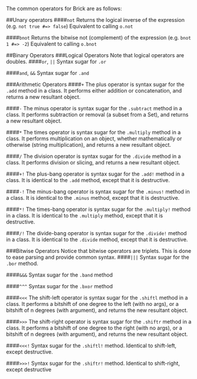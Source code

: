 The common operators for Brick are as follows:

##Unary operators
####`not`
Returns the logical inverse of the expression (e.g. `not true #=> false`)
Equivalent to calling `o.not`

####`bnot`
Returns the bitwise not (complement) of the expression (e.g. `bnot 1 #=> -2`)
Equivalent to calling `o.bnot`

##Binary Operators
###Logical Operators
Note that logical operators are doubles.
####`or`, `||`
Syntax sugar for `.or`

####`and`, `&&`
Syntax sugar for `.and`

###Arithmetic Operators
####`+`
The plus operator is syntax sugar for the `.add` method in a class. It performs either addition or concatenation, and returns a new resultant object.

####`-`
The minus operator is syntax sugar for the `.subtract` method in a class. It performs subtraction or removal (a subset from a Set), and returns a new resultant object.

####`*`
The times operator is syntax sugar for the `.multiply` method in a class. It performs multiplication on an object, whether mathematically or otherwise (string multiplication), and returns a new resultant object.

####`/`
The division operator is syntax sugar for the `.divide` method in a class. It performs division or slicing, and returns a new resultant object.

####`+!`
The plus-bang operator is syntax sugar for the `.add!` method in a class. It is identical to the `.add` method, except that it is destructive.

####`-!`
The minus-bang operator is syntax sugar for the `.minus!` method in a class. It is identical to the `.minus` method, except that it is destructive.

####`*!`
The times-bang operator is syntax sugar for the `.multiply!` method in a class. It is identical to the `.multiply` method, except that it is destructive.

####`/!`
The divide-bang operator is syntax sugar for the `.divide!` method in a class. It is identical to the `.divide` method, except that it is destructive.


###Bitwise Operators
Notice that bitwise operators are triplets. This is done to ease parsing and provide common syntax.
####`|||`
Syntax sugar for the `.bor` method.

####`&&&`
Syntax sugar for the `.band` method

####`^^^`
Syntax sugar for the `.bxor` method

####`<<<`
The shift-left operator is syntax sugar for the `.shiftl` method in a class. It performs a bitshift of one degree to the left (with no args), or a bitshift of n degrees (with argument), and returns the new resultant object.

####`>>>`
The shift-right operator is syntax sugar for the `.shiftr` method in a class. It performs a bitshift of one degree to the right (with no args), or a bitshift of n degrees (with argument), and returns the new resultant object.

####`<<<!`
Syntax sugar for the `.shiftl!` method. Identical to shift-left, except destructive.

####`>>>!`
Syntax sugar for the `.shiftr!` method. Identical to shift-right, except destructive
